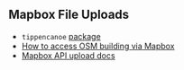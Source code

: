 
## Mapbox File Uploads ##

* `tippencanoe` [package](https://github.com/mapbox/tippecanoe)
* [How to access OSM building via Mapbox](https://github.com/mapbox/malaria-mapping)
* [Mapbox API upload docs](https://docs.mapbox.com/api/maps/#datasets)
